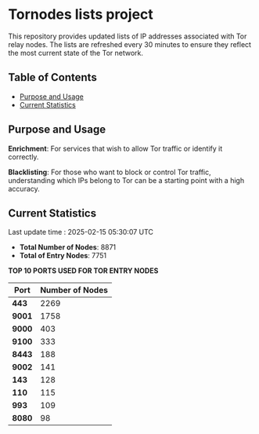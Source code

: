 # Tornodes lists project

This repository provides updated lists of IP addresses associated with Tor relay nodes. The lists are refreshed every 30 minutes to ensure they reflect the most current state of the Tor network.

## Table of Contents

- [Purpose and Usage](#purpose-and-usage)
- [Current Statistics](#current-statistics)


## Purpose and Usage

**Enrichment**: For services that wish to allow Tor traffic or identify it correctly.

**Blacklisting**: For those who want to block or control Tor traffic, understanding which IPs belong to Tor can be a starting point with a high accuracy.

## Current Statistics

Last update time : 2025-02-15 05:30:07 UTC

- **Total Number of Nodes**: 8871
- **Total of Entry Nodes**: 7751

**TOP 10 PORTS USED FOR TOR ENTRY NODES**

| **Port** | **Number of Nodes** |
|------|-----------------|
| **443**   | 2269  |
| **9001**   | 1758  |
| **9000**   | 403  |
| **9100**   | 333  |
| **8443**   | 188  |
| **9002**   | 141  |
| **143**   | 128  |
| **110**   | 115  |
| **993**   | 109  |
| **8080**   | 98  |

